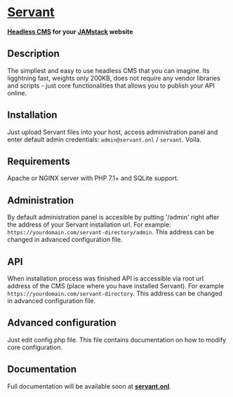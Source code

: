 # [Servant](https://servant.onl/)

**[Headless CMS](https://en.wikipedia.org/wiki/Headless_CMS) for your [JAMstack](https://jamstack.org/) website**

## Description
The simpliest and easy to use headless CMS that you can imagine. Its ligghtning fast, weights only 200KB, does not require any vendor libraries and scripts - just core functionalities that allows you to publish your API online.

## Installation
Just upload Servant files into your host, access administration panel and enter default admin credentials: `admin@servant.onl` / `servant`. Voila.

## Requirements
Apache or NGINX server with PHP 7.1+ and SQLite support.

## Administration
By default administration panel is accesible by putting '/admin' right after the address of your Servant installation url. For example: `https://yourdomain.com/servant-directory/admin`.
This address can be changed in advanced configuration file.

## API
When installation process was finished API is accessible via root url address of the CMS (place where you have installed Servant). For example `https://yourdomain.com/servant-directory`.
This address can be changed in advanced configuration file.

## Advanced configuration
Just edit config.php file. This file contains documentation on how to modify core configuration.

## Documentation
Full documentation will be available soon at **[servant.onl](https://servant.onl/)**.